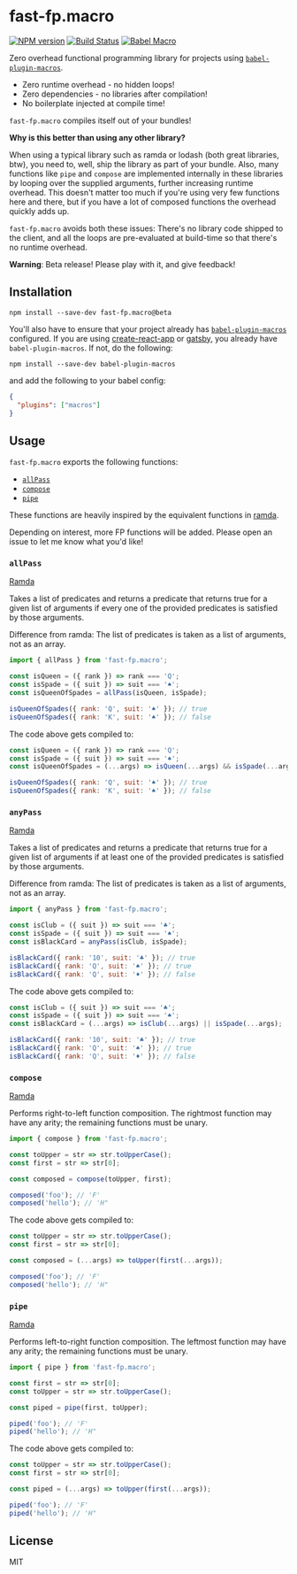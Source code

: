 # fast-fp.macro

[![NPM version](https://img.shields.io/npm/v/fast-fp.macro.svg)](https://www.npmjs.com/package/fast-fp.macro)
[![Build Status](https://img.shields.io/travis/rakeshpai/fast-fp.macro/master.svg?label=Build%20Status)](https://travis-ci.org/rakeshpai/fast-fp.macro)
[![Babel Macro](https://img.shields.io/badge/babel--macro-%F0%9F%8E%A3-f5da55.svg?style=flat-square)](https://github.com/kentcdodds/babel-plugin-macros)


Zero overhead functional programming library for projects using [`babel-plugin-macros`](https://github.com/kentcdodds/babel-plugin-macros).

* Zero runtime overhead - no hidden loops!
* Zero dependencies - no libraries after compilation!
* No boilerplate injected at compile time!

`fast-fp.macro` compiles itself out of your bundles!

**Why is this better than using any other library?**

When using a typical library such as ramda or lodash (both great libraries, btw), you need to, well, ship the library as part of your bundle. Also, many functions like `pipe` and `compose` are implemented internally in these libraries by looping over the supplied arguments, further increasing runtime overhead. This doesn't matter too much if you're using very few functions here and there, but if you have a lot of composed functions the overhead quickly adds up. 

`fast-fp.macro` avoids both these issues: There's no library code shipped to the client, and all the loops are pre-evaluated at build-time so that there's no runtime overhead.

**Warning**: Beta release! Please play with it, and give feedback!

## Installation

```
npm install --save-dev fast-fp.macro@beta
```

You'll also have to ensure that your project already has [`babel-plugin-macros`](https://github.com/kentcdodds/babel-plugin-macros) configured. If you are using [create-react-app](https://github.com/facebook/create-react-app) or [gatsby](https://www.gatsbyjs.org/), you already have `babel-plugin-macros`. If not, do the following:
```
npm install --save-dev babel-plugin-macros
```
and add the following to your babel config:
```json
{
  "plugins": ["macros"]
}
```

## Usage

`fast-fp.macro` exports the following functions:

* [`allPass`](#allPass)
* [`compose`](#compose)
* [`pipe`](#pipe)

These functions are heavily inspired by the equivalent functions in [ramda](https://ramdajs.com/).

Depending on interest, more FP functions will be added. Please open an issue to let me know what you'd like!

### `allPass`

[Ramda](https://ramdajs.com/docs/#allPass)

Takes a list of predicates and returns a predicate that returns true for a given list of arguments if every one of the provided predicates is satisfied by those arguments.

Difference from ramda: The list of predicates is taken as a list of arguments, not as an array.

```js
import { allPass } from 'fast-fp.macro';

const isQueen = ({ rank }) => rank === 'Q';
const isSpade = ({ suit }) => suit === '♠︎';
const isQueenOfSpades = allPass(isQueen, isSpade);

isQueenOfSpades({ rank: 'Q', suit: '♠︎' }); // true
isQueenOfSpades({ rank: 'K', suit: '♠︎' }); // false
```

The code above gets compiled to:
```js
const isQueen = ({ rank }) => rank === 'Q';
const isSpade = ({ suit }) => suit === '♠︎';
const isQueenOfSpades = (...args) => isQueen(...args) && isSpade(...args);

isQueenOfSpades({ rank: 'Q', suit: '♠︎' }); // true
isQueenOfSpades({ rank: 'K', suit: '♠︎' }); // false
```

### `anyPass`

[Ramda](https://ramdajs.com/docs/#anyPass)

Takes a list of predicates and returns a predicate that returns true for a given list of arguments if at least one of the provided predicates is satisfied by those arguments.

Difference from ramda: The list of predicates is taken as a list of arguments, not as an array.

```js
import { anyPass } from 'fast-fp.macro';

const isClub = ({ suit }) => suit === '♣';
const isSpade = ({ suit }) => suit === '♠';
const isBlackCard = anyPass(isClub, isSpade);

isBlackCard({ rank: '10', suit: '♣' }); // true
isBlackCard({ rank: 'Q', suit: '♠' }); // true
isBlackCard({ rank: 'Q', suit: '♦' }); // false
```

The code above gets compiled to:
```js
const isClub = ({ suit }) => suit === '♣';
const isSpade = ({ suit }) => suit === '♠';
const isBlackCard = (...args) => isClub(...args) || isSpade(...args);

isBlackCard({ rank: '10', suit: '♣' }); // true
isBlackCard({ rank: 'Q', suit: '♠' }); // true
isBlackCard({ rank: 'Q', suit: '♦' }); // false
```

### `compose`

[Ramda](https://ramdajs.com/docs/#compose)

Performs right-to-left function composition. The rightmost function may have any arity; the remaining functions must be unary.

```js
import { compose } from 'fast-fp.macro';

const toUpper = str => str.toUpperCase();
const first = str => str[0];

const composed = compose(toUpper, first);

composed('foo'); // 'F'
composed('hello'); // 'H"
```

The code above gets compiled to:
```js
const toUpper = str => str.toUpperCase();
const first = str => str[0];

const composed = (...args) => toUpper(first(...args));

composed('foo'); // 'F'
composed('hello'); // 'H"
```

### `pipe`

[Ramda](https://ramdajs.com/docs/#pipe)

Performs left-to-right function composition. The leftmost function may have any arity; the remaining functions must be unary.

```js
import { pipe } from 'fast-fp.macro';

const first = str => str[0];
const toUpper = str => str.toUpperCase();

const piped = pipe(first, toUpper);

piped('foo'); // 'F'
piped('hello'); // 'H"
```

The code above gets compiled to:
```js
const toUpper = str => str.toUpperCase();
const first = str => str[0];

const piped = (...args) => toUpper(first(...args));

piped('foo'); // 'F'
piped('hello'); // 'H"
```

## License
MIT
